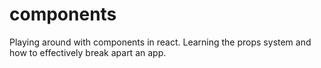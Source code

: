 # components

Playing around with components in react. Learning the props system and how to effectively break apart an app.
